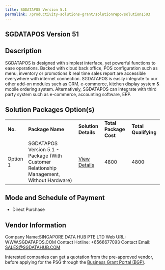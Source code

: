 ```yaml
---
title: SGDATAPOS Version 5.1
permalink: /productivity-solutions-grant/solutionrepo/solution1503
---
```


## SGDATAPOS Version 51

## Description

SGDATAPOS is designed with simplest interface, yet powerful functions to ease operations.
Backed with cloud back office, POS configuration such as menu, inventory or promotions & real time sales report are accessible everywhere with internet connection.
SGDATAPOS is easily integrate to our other add-on modules such as CRM, e-commerce, kitchen display system & mobile ordering system.
Alternatively, SGDATAPOS can integrate with third party system such as e-commerce, accounting software, ERP.

## Solution Packages Option(s)

<table>
<tr>
<td><b>No.</b></td>
<td><b>Package Name</b></td>
<td><b>Solution Details</b></td>
<td><b>Total Package Cost</b></td>
<td><b>Total Qualifying</b></td>
</tr>
<tr>
<td>Option 1</td>
<td>SGDATAPOS Version 5.1 - Package (With Customer Relationship Management, Without Hardware)</td>
<td><a href='https://www.gobusiness.gov.sg/images/psg/Desensitised_Singapore_Data_Hub_Annex_3_CR_wef_2_Sept_2021_Part_4.pdf'>View Details</a></td>
<td>4800</td>
<td>4800</td>
</tr>
</table>

## Mode and Schedule of Payment

 - Direct Purchase

## Vendor Information

 Company Name:SINGAPORE DATA HUB PTE LTD 
Web URL: WWW.SGDATAPOS.COM 
Contact Hotline: +6566677093 
Contact Email: SALES@SGDATAHUB.COM 


Interested companies can get a quotation from the pre-approved vendor, before applying for the PSG through the <a href='https://www.businessgrants.gov.sg/'>Business Grant Portal (BGP)</a>.

<script src="/jquery/resize-tables.js"></script>
